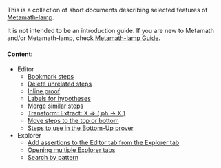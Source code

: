 This is a collection of short documents describing selected features 
of [Metamath-lamp](https://github.com/expln/metamath-lamp).

It is not intended to be an introduction guide. 
If you are new to Metamath and/or Metamath-lamp, check [Metamath-lamp Guide](https://lamp-guide.metamath.org).

#### Content:
* Editor
  - [Bookmark steps](bookmark_steps.md)
  - [Delete unrelated steps](delete_unrelated_steps.md)
  - [Inline proof](inline_proof.md)
  - [Labels for hypotheses](labels_for_hypotheses.md)
  - [Merge similar steps](merge_similar_steps.md)
  - [Transform: Extract: X ⇒ ( ph -> X )](transform_extract_for_deduction.md)
  - [Move steps to the top or bottom](move_multiple_steps.md)
  - [Steps to use in the Bottom-Up prover](steps_in_bottom_up_prover.md)
* Explorer
  - [Add assertions to the Editor tab from the Explorer tab](add_assertions_to_editor_from_explorer.md)
  - [Opening multiple Explorer tabs](multiple_explorer_tabs.md)
  - [Search by pattern](search_by_pattern.md)
